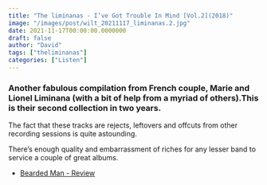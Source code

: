 ```yaml
---
title: "The liminanas - I’ve Got Trouble In Mind [Vol.2](2018)"
image: "/images/post/wilt_20211117_liminanas.2.jpg"
date: 2021-11-17T00:00:00.0000000
draft: false
author: "David"
tags: ["theliminanas"]
categories: ["Listen"]
---
```

### Another fabulous compilation from French couple, Marie and Lionel Liminana (with a bit of help from a myriad of others).This is their second collection in two years. 

 The fact that these tracks are rejects, leftovers and offcuts from other recording sessions is quite astounding. 

 There’s enough quality and embarrassment of riches for any lesser band to service a couple of great albums.  

-  [Bearded Man - Review](http://www.beardedmagazine.com/albums/article/the-liminanas-ive-ōgot-trouble-in-mind-vol.-2-because-music)